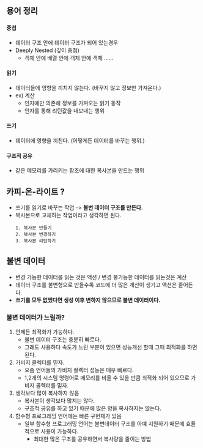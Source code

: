 ## 용어 정리
#### 중첩
* 데이터 구조 안에 데이터 구조가 되어 있는경우
* Deeply Nested (깊이 중첩)
    * 객체 안에 배열 안에 객체 안에 객체 ......

#### 읽기
* 데이터들에 영향을 끼치지 않는다. (바꾸지 않고 정보만 가져온다.)
* ex) 계산
    * 인자에만 의존해 정보를 가져오는 읽기 동작
    * 인자를 통해 리턴값을 내보내는 행위

#### 쓰기
* 데이터에 영향을 끼친다. (어떻게든 데이터를 바꾸는 행위.)

#### 구조적 공유
* 같은 메모리를 가리키는 참조에 대한 복사본을 만드는 행위

## 카피-온-라이트 ?
* 쓰기를 읽기로 바꾸는 작업 -> **불변 데이터 구조를 만든다.**
* 복사본으로 교체하는 작업이라고 생각하면 된다.
    ```
    1. 복사본 만들기
    2. 복사본 변경하기
    3. 복사본 리턴하기
    ````


## 불변 데이터
* 변경 가능한 데이터를 읽는 것은 액션 / 변경 불가능한 데이터를 읽는것은 계산
* 데이터 구조를 불변형으로 만들수록 코드에 더 많은 계산이 생기고 액션은 줄어든다.
* **쓰기를 모두 없앴다면 생성 이후 변하지 않으므로 불변 데이터이다.**

### 불변 데이터가 느릴까?
1. 언제든 최적화가 가능하다.
    * 불변 데이터 구조는 충분히 빠르다.
    * 그래도 사용하다 속도가 느린 부분이 있으면 성능개선 할때 그때 최적화를 하면 된다.
2. 가비지 콜렉터를 믿자.
    * 요즘 언어들의 가비지 컬렉터 성능은 매우 빠르다.
    * 1,2개의 시스템 명령어로 메모리를 비울 수 있을 만큼 최적화 되어 있으므로 가비지 콜렉터를 믿자.
3. 생각보다 많이 복사하지 않음
    * 복사본이 생각보다 많지는 않다.
    * 구조적 공유를 하고 있기 때문에 많은 양을 복사하지는 않는다.
4. 함수형 프로그래밍 언어에는 빠른 구현체가 있음
    * 일부 함수형 프로그래밍 언어는 불변데이터 구조를 아예 지원하기 때문에 효율적으로 사용이 가능하다.
        * 최대한 많은 구조를 공유하면서 복사량을 줄이는 방법

